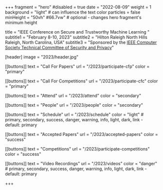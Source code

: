 +++
fragment = "hero"
#disabled = true
date = "2022-08-09"
weight = 1
background = "light" # can influence the text color
particles = false
minHeight = "50vh" #66.7vw" # optional - changes hero fragment's minimum height

title = "IEEE Conference on Secure and Trustworthy Machine Learning "
subtitle1 = "February 8-10, 2023"
subtitle2 = "Hilton Raleigh North Hills<br>Raleigh, North Carolina, USA"
subtitle3 = "Sponsored by the [IEEE Computer Society Technical Committee of Security and Privacy](https://www.ieee-security.org/)"

[header]
  image = "2023/header.jpg"

[[buttons]]
  text = "Call For Papers"
  url = "/2023/participate-cfp"
  color = "primary"
  
[[buttons]]
text = "Call For Competitions"
url = "/2023/participate-cfc"
color = "primary" 

[[buttons]]
text = "Attend"
url = "/2023/attend"
color = "secondary"

[[buttons]]
text = "People"
url = "/2023/people"
color = "secondary"

[[buttons]]
  text = "Schedule"
  url = "/2023/schedule"
  color = "light" # primary, secondary, success, danger, warning, info, light, dark, link - default: primary
  
[[buttons]]
  text = "Accepted Papers"
  url = "/2023/accepted-papers"
  color = "success"

[[buttons]]
  text = "Competitions"
  url = "/2023/participate-competitions"
  color = "success"

[[buttons]]
  text = "Video Recordings"
  url = "/2023/videos"
  color = "danger" # primary, secondary, success, danger, warning, info, light, dark, link - default: primary

+++
